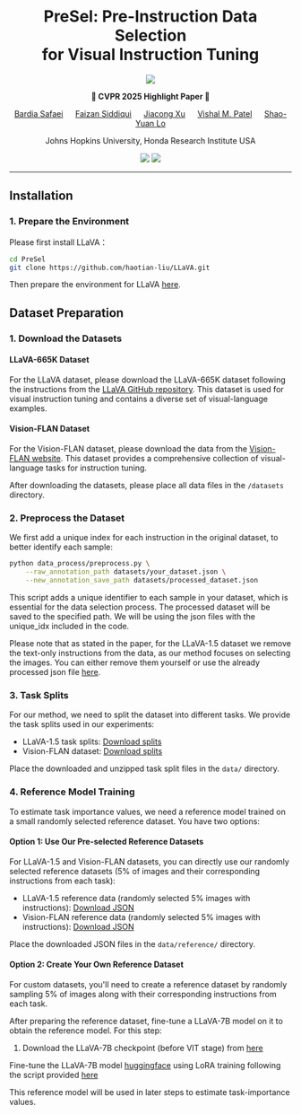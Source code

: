 <div align="center">
  
# PreSel: Pre-Instruction Data Selection <br> for Visual Instruction Tuning
<img src="https://img.shields.io/badge/CVPR-2025-FFA500?style=for-the-badge&logo=google-scholar&logoColor=white">

**🌟 CVPR 2025 Highlight Paper 🌟**

[Bardia Safaei](https://sites.google.com/view/bardiasafaei) &emsp; [Faizan Siddiqui](https://www.linkedin.com/in/faizan-sid/) &emsp; [Jiacong Xu](https://xujiacong.github.io/) &emsp; [Vishal M. Patel](https://engineering.jhu.edu/faculty/vishal-patel/ ) &emsp; [Shao-Yuan Lo](https://shaoyuanlo.github.io/)

Johns Hopkins University, Honda Research Institute USA

<a href='https://bardisafa.github.io/PreSel/'><img src='https://img.shields.io/badge/Project-Page-blue'></a>
<a href='https://arxiv.org/abs/2503.07591'><img src='https://img.shields.io/badge/Paper-arXiv-red'></a>

</div>
<hr />

## Installation

### 1. Prepare the Environment
Please first install LLaVA：

```bash
cd PreSel
git clone https://github.com/haotian-liu/LLaVA.git
```

Then prepare the environment for LLaVA [here](https://github.com/haotian-liu/LLaVA).

## Dataset Preparation

### 1. Download the Datasets

#### LLaVA-665K Dataset
For the LLaVA dataset, please download the LLaVA-665K dataset following the instructions from the [LLaVA GitHub repository](https://github.com/haotian-liu/LLaVA?tab=readme-ov-file#train). This dataset is used for visual instruction tuning and contains a diverse set of visual-language examples.

#### Vision-FLAN Dataset
For the Vision-FLAN dataset, please download the data from the [Vision-FLAN website](https://vision-flan.github.io/#download). This dataset provides a comprehensive collection of visual-language tasks for instruction tuning.

After downloading the datasets, please place all data files in the `/datasets` directory. 

### 2. Preprocess the Dataset
We first add a unique index for each instruction in the original dataset, to better identify each sample:

```bash
python data_process/preprocess.py \
    --raw_annotation_path datasets/your_dataset.json \
    --new_annotation_save_path datasets/processed_dataset.json
```

This script adds a unique identifier to each sample in your dataset, which is essential for the data selection process. The processed dataset will be saved to the specified path. We will be using the json files with the unique_idx included in the code. 

Please note that as stated in the paper, for the LLaVA-1.5 dataset we remove the text-only instructions from the data, as our method focuses on selecting the images. You can either remove them yourself or use the already processed json file [here](https://drive.google.com/file/d/1j8qBxaHTiLVuBKX04Upsqlh7DdlguAfJ/view?usp=sharing).

### 3. Task Splits
For our method, we need to split the dataset into different tasks. We provide the task splits used in our experiments:

- LLaVA-1.5 task splits: [Download splits](https://drive.google.com/file/d/17dSI8xZMcr4QvRz_qkWKR4RGSzrABHQm/view?usp=sharing)
- Vision-FLAN dataset: [Download splits](https://drive.google.com/file/d/yyy/view?usp=sharing)

Place the downloaded and unzipped task split files in the `data/` directory.




### 4. Reference Model Training
To estimate task importance values, we need a reference model trained on a small randomly selected reference dataset. You have two options:

#### Option 1: Use Our Pre-selected Reference Datasets 
For LLaVA-1.5 and Vision-FLAN datasets, you can directly use our randomly selected reference datasets (5% of images and their corresponding instructions from each task):

- LLaVA-1.5 reference data (randomly selected 5% images with instructions): [Download JSON](https://drive.google.com/file/d/1ref_llava_5percent/view?usp=sharing)
- Vision-FLAN reference data (randomly selected 5% images with instructions): [Download JSON](https://drive.google.com/file/d/1ref_vflan_5percent/view?usp=sharing)

Place the downloaded JSON files in the `data/reference/` directory.

#### Option 2: Create Your Own Reference Dataset
For custom datasets, you'll need to create a reference dataset by randomly sampling 5% of images along with their corresponding instructions from each task.

After preparing the reference dataset, fine-tune a LLaVA-7B model on it to obtain the reference model. For this step:

1. Download the LLaVA-7B checkpoint (before VIT stage) from [here](https://huggingface.co/liuhaotian/llava-v1.5-mlp2x-336px-pretrain-vicuna-7b-v1.5)


Fine-tune the LLaVA-7B model [huggingface](https://huggingface.co/liuhaotian/llava-v1.5-mlp2x-336px-pretrain-vicuna-7b-v1.5) using LoRA training following the script provided [here](https://github.com/haotian-liu/LLaVA/blob/main/scripts/v1_5/finetune_lora.sh)

This reference model will be used in later steps to estimate task-importance values.


